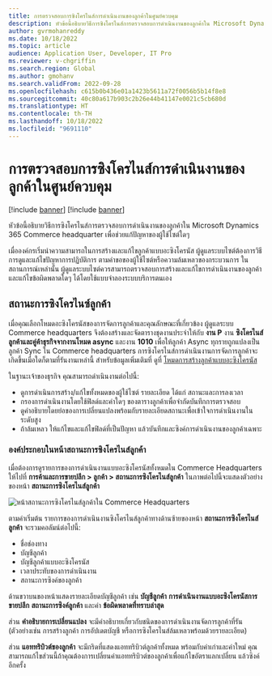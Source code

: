 ```yaml
---
title: การตรวจสอบการซิงโครไนส์การดําเนินงานของลูกค้าในศูนย์ควบคุม
description: หัวข้อนี้อธิบายวิธีการซิงโครไนส์การตรวจสอบการดําเนินงานของลูกค้าใน Microsoft Dynamics 365 Commerce headquarter เพื่อช่วยแก้ปัญหาของผู้ใช้ไซต์ใดๆ
author: gvrmohanreddy
ms.date: 10/18/2022
ms.topic: article
audience: Application User, Developer, IT Pro
ms.reviewer: v-chgriffin
ms.search.region: Global
ms.author: gmohanv
ms.search.validFrom: 2022-09-28
ms.openlocfilehash: c615b0b436e01a1423b5611a72f0056b5b14f8e8
ms.sourcegitcommit: 40c80a617b903c2b26e44b41147e0021c5cb680d
ms.translationtype: HT
ms.contentlocale: th-TH
ms.lasthandoff: 10/18/2022
ms.locfileid: "9691110"
---
```

# <a name="audit-synchronization-of-customer-operations-in-headquarters"></a>การตรวจสอบการซิงโครไนส์การดําเนินงานของลูกค้าในศูนย์ควบคุม

[!include [banner](includes/banner.md)]
[!include [banner](includes/preview-banner.md)]

หัวข้อนี้อธิบายวิธีการซิงโครไนส์การตรวจสอบการดําเนินงานของลูกค้าใน Microsoft Dynamics 365 Commerce headquarter เพื่อช่วยแก้ปัญหาของผู้ใช้ไซต์ใดๆ

เมื่อองค์กรเริ่มนําความสามารถในการสร้างและแก้ไขลูกค้าแบบอะซิงโครนัส ผู้ดูแลระบบไซต์ต้องการวิธีการดูและแก้ไขปัญหาการปฏิบัติการ ตามคำขอของผู้ใช้ไซต์หรือความล้มเหลวของกระบวนการ ในสถานการณ์เหล่านั้น ผู้ดูแลระบบไซต์ควรสามารถตรวจสอบการสร้างและแก้ไขการดําเนินงานของลูกค้า และแก้ไขข้อผิดพลาดใดๆ ได้โดยใช้แบบจำลองระบบบริการตนเอง

## <a name="customer-synchronization-status"></a>สถานะการซิงโครไนซ์ลูกค้า

เมื่อคุณเลือกโหมดอะซิงโครนัสของการจัดการลูกค้าและคุณลักษณะที่เกี่ยวข้อง ผู้ดูแลระบบ Commerce headquarters จึงต้องสร้างและจัดตารางชุดงานประจำให้กับ **งาน P** งาน **ซิงโครไนส์ลูกค้าและคู่ค้าธุรกิจจากงานโหมด async** และงาน **1010** เพื่อให้ลูกค้า Async ทุกรายถูกแปลงเป็นลูกค้า Sync ใน Commerce headquarters การซิงโครไนส์การดําเนินงานการจัดการลูกค้าจะเกิดขึ้นเมื่อใดก็ตามที่รันงานเหล่านี้ สำหรับข้อมูลเพิ่มเติมที่ ดูที่ [โหมดการสร้างลูกค้าแบบอะซิงโครนัส](async-customer-mode.md)

ในฐานะเจ้าของธุรกิจ คุณสามารถดําเนินงานต่อไปนี้:

- ดูการดําเนินการสร้าง/แก้ไขทั้งหมดของผู้ใช้ไซต์ รายละเอียด ได้แก่ สถานะและการลงเวลา
- กรองการดําเนินงานโดยใช้ฟิลด์และค่าใดๆ ของตารางลูกค้าเพื่อจำกัดบันทึกการตรวจสอบ
- ดูคำอธิบายโดยย่อของการเปลี่ยนแปลงพร้อมกับรายละเอียดสถานะเพื่อเข้าใจการดําเนินงานในระดับสูง
- ถ้าล้มเหลว ให้แก้ไขและแก้ไขฟิลด์ที่เป็นปัญหา แล้วบันทึกและซิงค์การดําเนินงานของลูกค้าเฉพาะ

### <a name="elements-on-the-customer-synchronization-status-page"></a>องค์ประกอบในหน้าสถานะการซิงโครไนส์ลูกค้า

เมื่อต้องการดูรายการของการดําเนินงานแบบอะซิงโครนัสทั้งหมดใน Commerce Headquarters ให้ไปที่ **การค้าและการขายปลีก \> ลูกค้า \> สถานะการซิงโครไนส์ลูกค้า** ในภาพต่อไปนี้จะแสดงตัวอย่างของหน้า **สถานะการซิงโครไนส์ลูกค้า**

![หน้าสถานะการซิงโครไนส์ลูกค้าใน Commerce Headquarters](media/D365-Commerce-Customer-Mgmt-Audi-Async-Operations.png)

ตามค่าเริ่มต้น รายการของการดําเนินงานซิงโครไนส์ลูกค้าทางด้านซ้ายของหน้า **สถานะการซิงโครไนส์ลูกค้า** จะรวมคอลัมน์ต่อไปนี้:

- ชื่อช่องทาง
- บัญชีลูกค้า
- บัญชีลูกค้าแบบอะซิงโครนัส
- เวลาประทับของการดำเนินงาน
- สถานะการซิงค์ของลูกค้า

ด้านขวาบนของหน้าแสดงรายละเอียดบัญชีลูกค้า เช่น **บัญชีลูกค้า** **การดําเนินงานแบบอะซิงโครนัสการขายปลีก** **สถานะการซิงค์ลูกค้า** และค่า **ข้อผิดพลาดที่ทราบล่าสุด**

ส่วน **คำอธิบายการเปลี่ยนแปลง** จะมีคำอธิบายเกี่ยวกับชนิดของการดําเนินงานจัดการลูกค้าที่รัน (ตัวอย่างเช่น การสร้างลูกค้า การอัปเดตบัญชี หรือการซิงโครไนส์ล้มเหลวพร้อมด้วยรายละเอียด)

ส่วน **แอททริบิวต์ของลูกค้า** จะมีกริดที่แสดงแอททริบิวต์ลูกค้าทั้งหมด พร้อมกับค่าเก่าและค่าใหม่ คุณสามารถแก้ไขส่วนนี้ถ้าคุณต้องการเปลี่ยนค่าแอททริบิวต์ของลูกค้าเพื่อแก้ไขอัตราแลกเปลี่ยน แล้วซิงค์อีกครั้ง
